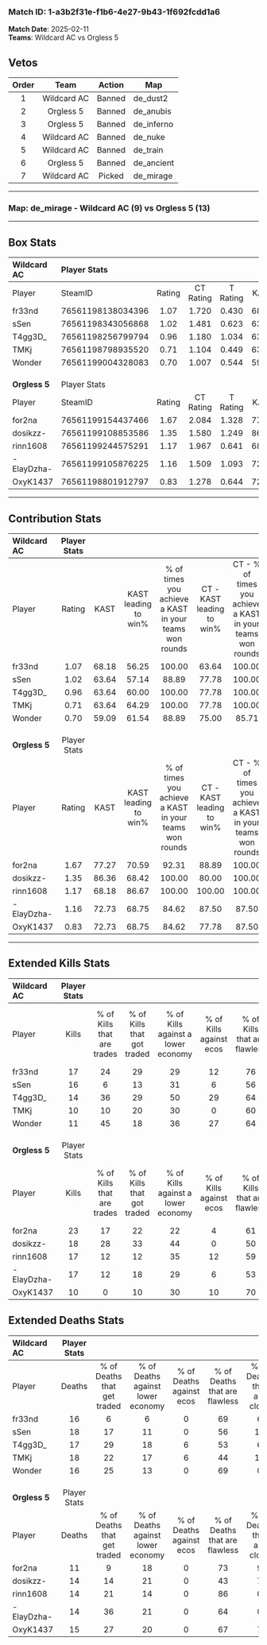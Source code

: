 ### Match ID: 1-a3b2f31e-f1b6-4e27-9b43-1f692fcdd1a6  
**Match Date**: 2025-02-11  
**Teams**: Wildcard AC vs Orgless 5  

## Vetos  

| Order | Team | Action | Map |
| :---: | :--: | :----: | --- |
| 1 | Wildcard AC | Banned | de_dust2 |
| 2 | Orgless 5 | Banned | de_anubis |
| 3 | Orgless 5 | Banned | de_inferno |
| 4 | Wildcard AC | Banned | de_nuke |
| 5 | Wildcard AC | Banned | de_train |
| 6 | Orgless 5 | Banned | de_ancient |
| 7 | Wildcard AC | Picked | de_mirage |

---  

### **Map**: de_mirage - Wildcard AC (9) vs Orgless 5 (13)  
---  

## Box Stats  

| **Wildcard AC** | Player Stats      |        |           |          |       |       |       |         |        |      |     |
| :- | :- | :-: | :-: | :-: | :-: | :-: | :-: | :-: | :-: | :-: | :-: |
| Player          | SteamID           | Rating | CT Rating | T Rating | KAST  |  ADR  | Kills | Assists | Deaths | K/D  | HS% |
| fr33nd          | 76561198138034396 |  1.07  |   1.720   |  0.430   | 68.18 | 70.1  |  17   |    1    |   16   | 1.06 | 23  |
| sSen            | 76561198343056868 |  1.02  |   1.481   |  0.623   | 63.64 | 89.3  |  16   |    3    |   18   | 0.89 | 62  |
| T4gg3D_         | 76561198256799794 |  0.96  |   1.180   |  1.034   | 63.64 | 81.6  |  14   |    7    |   17   | 0.82 | 42  |
| TMKj            | 76561198798935520 |  0.71  |   1.104   |  0.449   | 63.64 | 60.4  |  10   |    7    |   18   | 0.56 | 90  |
| Wonder          | 76561199004328083 |  0.70  |   1.007   |  0.544   | 59.09 | 44.9  |  11   |    4    |   16   | 0.69 | 63  |
|                 |                   |        |           |          |       |       |       |         |        |      |     |
|                 |                   |        |           |          |       |       |       |         |        |      |     |
|                 |                   |        |           |          |       |       |       |         |        |      |     |
| **Orgless 5**   | Player Stats      |        |           |          |       |       |       |         |        |      |     |
| Player          | SteamID           | Rating | CT Rating | T Rating | KAST  |  ADR  | Kills | Assists | Deaths | K/D  | HS% |
| for2na          | 76561199154437466 |  1.67  |   2.084   |  1.328   | 77.27 | 113.4 |  23   |    9    |   11   | 2.09 | 39  |
| dosikzz-        | 76561199108853586 |  1.35  |   1.580   |  1.249   | 86.36 | 82.8  |  18   |    5    |   14   | 1.29 | 44  |
| rinn1608        | 76561199244575291 |  1.17  |   1.967   |  0.641   | 68.18 | 81.3  |  17   |    5    |   14   | 1.21 | 52  |
| -ElayDzha-      | 76561199105876225 |  1.16  |   1.509   |  1.093   | 72.73 | 70.6  |  17   |    3    |   14   | 1.21 | 41  |
| OxyK1437        | 76561198801912797 |  0.83  |   1.278   |  0.644   | 72.73 | 56.0  |  10   |    7    |   15   | 0.67 | 80  |
---  

## Contribution Stats  

| **Wildcard AC** | Player Stats |       |                      |                                                        |                           |                                                             |                          |                                                            |
| :- | :-: | :-: | :-: | :-: | :-: | :-: | :-: | :-: |
| Player          |    Rating    | KAST  | KAST leading to win% | % of times you achieve a KAST in your teams won rounds | CT - KAST leading to win% | CT - % of times you achieve a KAST in your teams won rounds | T - KAST leading to win% | T - % of times you achieve a KAST in your teams won rounds |
| fr33nd          |     1.07     | 68.18 |        56.25         |                         100.00                         |           63.64           |                           100.00                            |          40.00           |                           100.00                           |
| sSen            |     1.02     | 63.64 |        57.14         |                         88.89                          |           77.78           |                           100.00                            |          20.00           |                           50.00                            |
| T4gg3D_         |     0.96     | 63.64 |        60.00         |                         100.00                         |           77.78           |                           100.00                            |          33.33           |                           100.00                           |
| TMKj            |     0.71     | 63.64 |        64.29         |                         100.00                         |           77.78           |                           100.00                            |          40.00           |                           100.00                           |
| Wonder          |     0.70     | 59.09 |        61.54         |                         88.89                          |           75.00           |                            85.71                            |          40.00           |                           100.00                           |
|                 |              |       |                      |                                                        |                           |                                                             |                          |                                                            |
|                 |              |       |                      |                                                        |                           |                                                             |                          |                                                            |
|                 |              |       |                      |                                                        |                           |                                                             |                          |                                                            |
| **Orgless 5**   | Player Stats |       |                      |                                                        |                           |                                                             |                          |                                                            |
| Player          |    Rating    | KAST  | KAST leading to win% | % of times you achieve a KAST in your teams won rounds | CT - KAST leading to win% | CT - % of times you achieve a KAST in your teams won rounds | T - KAST leading to win% | T - % of times you achieve a KAST in your teams won rounds |
| for2na          |     1.67     | 77.27 |        70.59         |                         92.31                          |           88.89           |                           100.00                            |          50.00           |                           80.00                            |
| dosikzz-        |     1.35     | 86.36 |        68.42         |                         100.00                         |           80.00           |                           100.00                            |          55.56           |                           100.00                           |
| rinn1608        |     1.17     | 68.18 |        86.67         |                         100.00                         |          100.00           |                           100.00                            |          71.43           |                           100.00                           |
| -ElayDzha-      |     1.16     | 72.73 |        68.75         |                         84.62                          |           87.50           |                            87.50                            |          50.00           |                           80.00                            |
| OxyK1437        |     0.83     | 72.73 |        68.75         |                         84.62                          |           77.78           |                            87.50                            |          57.14           |                           80.00                            |
---  

## Extended Kills Stats  

| **Wildcard AC** | Player Stats |                            |                            |                                    |                         |                              |                                 |                                       |                    |           |
| :- | :-: | :-: | :-: | :-: | :-: | :-: | :-: | :-: | :-: | :-: |
| Player          |    Kills     | % of Kills that are trades | % of Kills that got traded | % of Kills against a lower economy | % of Kills against ecos | % of Kills that are flawless | % of Kills that are close duels | % of Kills that are assisted by flash | Pistol Round Kills | AWP Kills |
| fr33nd          |      17      |             24             |             29             |                 29                 |           12            |              76              |                6                |                   6                   |         1          |    10     |
| sSen            |      16      |             6              |             13             |                 31                 |            6            |              56              |                6                |                  25                   |         0          |     0     |
| T4gg3D_         |      14      |             36             |             29             |                 50                 |           29            |              64              |                0                |                   0                   |         2          |     2     |
| TMKj            |      10      |             10             |             20             |                 30                 |            0            |              60              |                0                |                   0                   |         2          |     0     |
| Wonder          |      11      |             45             |             18             |                 36                 |           27            |              64              |                9                |                   0                   |         1          |     0     |
|                 |              |                            |                            |                                    |                         |                              |                                 |                                       |                    |           |
|                 |              |                            |                            |                                    |                         |                              |                                 |                                       |                    |           |
|                 |              |                            |                            |                                    |                         |                              |                                 |                                       |                    |           |
| **Orgless 5**   | Player Stats |                            |                            |                                    |                         |                              |                                 |                                       |                    |           |
| Player          |    Kills     | % of Kills that are trades | % of Kills that got traded | % of Kills against a lower economy | % of Kills against ecos | % of Kills that are flawless | % of Kills that are close duels | % of Kills that are assisted by flash | Pistol Round Kills | AWP Kills |
| for2na          |      23      |             17             |             22             |                 22                 |            4            |              61              |                9                |                   0                   |         1          |    15     |
| dosikzz-        |      18      |             28             |             33             |                 44                 |            0            |              50              |               11                |                   6                   |         4          |     0     |
| rinn1608        |      17      |             12             |             12             |                 35                 |           12            |              59              |                0                |                   6                   |         2          |     0     |
| -ElayDzha-      |      17      |             12             |             18             |                 29                 |            6            |              53              |               12                |                  12                   |         0          |     0     |
| OxyK1437        |      10      |             0              |             10             |                 30                 |           10            |              70              |               10                |                  10                   |         2          |     0     |
## Extended Deaths Stats  

| **Wildcard AC** | Player Stats |                             |                                   |                          |                               |                            |                           |               |
| :- | :-: | :-: | :-: | :-: | :-: | :-: | :-: | :-: |
| Player          |    Deaths    | % of Deaths that get traded | % of Deaths against lower economy | % of Deaths against ecos | % of Deaths that are flawless | % of Deaths that are close | % of Deaths while blinded | Deaths to AWP |
| fr33nd          |      16      |              6              |                 6                 |            0             |              69               |             6              |             0             |       7       |
| sSen            |      18      |             17              |                11                 |            0             |              56               |             17             |             6             |       2       |
| T4gg3D_         |      17      |             29              |                18                 |            6             |              53               |             6              |             6             |       3       |
| TMKj            |      18      |             22              |                17                 |            6             |              44               |             11             |             0             |       2       |
| Wonder          |      16      |             25              |                13                 |            0             |              69               |             0              |            19             |       1       |
|                 |              |                             |                                   |                          |                               |                            |                           |               |
|                 |              |                             |                                   |                          |                               |                            |                           |               |
|                 |              |                             |                                   |                          |                               |                            |                           |               |
| **Orgless 5**   | Player Stats |                             |                                   |                          |                               |                            |                           |               |
| Player          |    Deaths    | % of Deaths that get traded | % of Deaths against lower economy | % of Deaths against ecos | % of Deaths that are flawless | % of Deaths that are close | % of Deaths while blinded | Deaths to AWP |
| for2na          |      11      |              9              |                18                 |            0             |              73               |             9              |             0             |       2       |
| dosikzz-        |      14      |             14              |                21                 |            0             |              43               |             7              |             7             |       4       |
| rinn1608        |      14      |             21              |                14                 |            0             |              86               |             0              |             0             |       2       |
| -ElayDzha-      |      14      |             36              |                21                 |            0             |              64               |             0              |            21             |       2       |
| OxyK1437        |      15      |             27              |                20                 |            0             |              67               |             7              |             7             |       2       |
